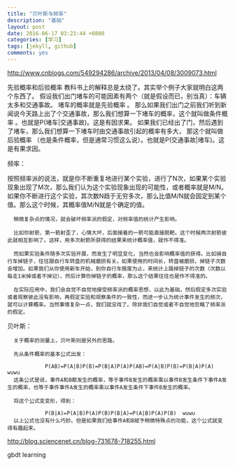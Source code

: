 ```yaml
---
title: "贝叶斯与频率"
description: "基础"
layout: post
date: 2016-06-17 03:23:44 +0800
categories: [学习]
tags: [jekyll, github]
comments: yes
---
```

http://www.cnblogs.com/549294286/archive/2013/04/08/3009073.html

先验概率和后验概率
教科书上的解释总是太绕了。其实举个例子大家就明白这两个东西了。
假设我们出门堵车的可能因素有两个（就是假设而已，别当真）：车辆太多和交通事故。
堵车的概率就是先验概率 。
那么如果我们出门之前我们听到新闻说今天路上出了个交通事故，那么我们想算一下堵车的概率，这个就叫做条件概率 。也就是P(堵车|交通事故)。这是有因求果。
如果我们已经出了门，然后遇到了堵车，那么我们想算一下堵车时由交通事故引起的概率有多大，
那这个就叫做后验概率 （也是条件概率，但是通常习惯这么说）。也就是P(交通事故|堵车)。这是有果求因。


频率：

按照频率派的说法，就是你不断重复地进行某个实验，进行了N次，如果某个实验现象出现了M次，那么我们认为这个实验现象出现的可能性，或者概率就是M/N。如果你不断进行这个实验，其次数N趋于无穷多次，那么比值M/N就会固定到某个值。那么这个时候，其概率值M/N就是个确定的值。

      稍微复杂点的情况，就会破坏频率派的假定，对频率值的统计产生影响。

      比如你射箭，第一箭射歪了，心情大坏，后面接着的一箭可能直接脱靶。这个时候两次射箭彼此就相互影响了。这样，用多次射箭所获得的结果来统计概率值，就作不得准。

      而如果实验条件随多次实验开展，而发生了明显变化，当然也会影响概率值的获得。比如骑自行车掉链子，往往跟自行车转盘的机械磨损有关。如果使用的时间长，转盘被磨损，掉链子次数会增加。如果我们从你使用新车开始，到你自行车报废为止，来统计上路掉链子的次数（次数以每走1米掉或者不掉记），然后计算你掉链子的概率，那么这个结果往往也是作不得准的。

      在实际应用中，我们会自觉不自觉地接受频率派的概率思想，以此为基础，然后假定多次实验或者观察彼此没有影响，再假定实验和观察条件的一致性，而进一步认为统计事件发生的频次，就可以计算概率。当然事情复杂一点，我们就没戏了。除非我们自觉或者不自觉地忽略了频率派的假定。

贝叶斯：

      关于概率的测量上，贝叶斯则是另外的思路。

      先从条件概率的基本公式出发：

                P(AB)=P(A|B)P(B)=P(B|A)P(A)P(AB)=P(A|B)P(B)=P(B|A)P(A)  wuwu
      这条公式是说，事件A和B都发生的概率，等于事件B发生的概率乘以事件B发生条件下事件A发生的概率，也等于事件事件A发生的概率乘以事件A发生条件下事件B发生的概率。

      将这个公式变变形，得到：

                P(B|A)=P(A|B)P(A)P(B)P(B|A)=P(A|B)P(A)P(B)  wuwu
      以上公式也没有什么巧妙。但是如果我们给事件A和B赋予稍微特殊点的功能，这个公式就变得有趣起来。

http://blog.sciencenet.cn/blog-731678-718255.html


gbdt learning
